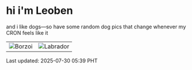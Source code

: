 # hi i'm Leoben

and i like dogs—so have some random dog pics that change whenever my CRON feels like it

|  |  |
|--------|----------|
| ![Borzoi](https://random-dog-vercel.vercel.app/api/random-borzoi?v=1753825169) | ![Labrador](https://random-dog-vercel.vercel.app/api/random-labrador?v=1753825169) |

Last updated: 2025-07-30 05:39 PHT
